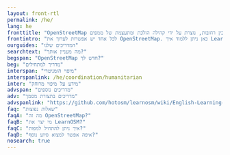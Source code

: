 ```yaml
---
layout: front-rtl
permalink: /he/
lang: he
fronttitle: "OpenStreetMap היא מפה חופשית של העולם עד אבחנה בין רחובות, נוצרת על ידי קהילה הולכת ומתעצמת של ממפים."
frontintro: "לכל אחד יש אפשרות לערוך את OpenStreetMap. כאן ניתן ללמוד איך LearnOSM מספק מדריכים קלים להבנה, שלב אחר שלב לתרומה ל־OpenStreetMap ולשימוש ב־ OpenStreetMap ולשימוש בנתונים של OpenStreetMap. אם מעניין אותך לארגן סדנה של OpenStreetMap, כדאי לבקר במשאבי אימון של LearnOSM."
ourguides: "המדריכים שלנו"
searchtext: "מה מעניין אותך?"
begspan: "OpenStreetMap חדש לך?"
beg: "מדריך למתחילים"
interspan: "מיפוי הומניטרי"
interspanlink: /he/coordination/humanitarian
inter: "מידע על מיפוי מרוחק"
advspan: "מדריכים נוספים"
adv: "מדריכים בתצורת מסמך"
advspanlink: "https://github.com/hotosm/learnosm/wiki/English-Learning-Guides/"
faq: "שאלות נפוצות"
faqA: "מה זה OpenStreetMap?"
faqB: "מי יצר את LearnOSM?"
faqC: "איך ניתן להתחיל למפות?"
faqD: "איפה אפשר למצוא סיוע נוסף?"
nosearch: true
---
```

